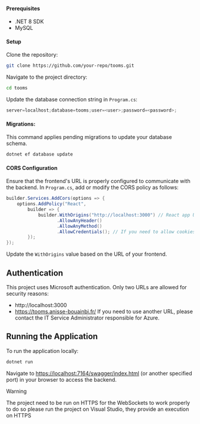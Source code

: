 #### Prerequisites
- .NET 8 SDK
- MySQL

#### Setup
Clone the repository:
``` bash
git clone https://github.com/your-repo/tooms.git
```

Navigate to the project directory:
```bash
cd tooms
```

Update the database connection string in `Program.cs`:
```cs
server=localhost;database=tooms;user=<user>;password=<password>;
```

#### Migrations: 
This command applies pending migrations to update your database schema.
``` bash
dotnet ef database update
```

#### CORS Configuration 
Ensure that the frontend's URL is properly configured to communicate with the backend. In `Program.cs`, add or modify the CORS policy as follows: 
``` cs
builder.Services.AddCors(options => {
    options.AddPolicy("React",
        builder => {
            builder.WithOrigins("http://localhost:3000") // React app URL during development
                   .AllowAnyHeader()
                   .AllowAnyMethod()
                   .AllowCredentials(); // If you need to allow cookies, JWT, etc.
        });
});
```
Update the `WithOrigins` value based on the URL of your frontend.

## Authentication 
This project uses Microsoft authentication. Only two URLs are allowed for security reasons: 
- http://localhost:3000 
- https://tooms.anisse-bouainbi.fr/ 
If you need to use another URL, please contact the IT Service Administrator responsible for Azure.

## Running the Application  
To run the application locally:  
``` bash 
dotnet run
```

Navigate to [https://localhost:7164/swagger/index.html](https://localhost:7164/swagger/index.html) (or another specified port) in your browser to access the backend.

> [!WARNING]  
> The project need to be run on HTTPS for the WebSockets to work properly to do so please run the project on Visual Studio, they provide an execution on HTTPS